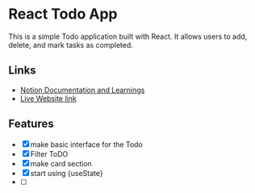 # React Todo App

This is a simple Todo application built with React. It allows users to add, delete, and mark tasks as completed.
## Links
- [Notion Documentation and Learnings](https://internal-collar-34e.notion.site/Basic-of-web-dev-react-todo-198bec9c024d80258af8e037b300f0ea)
- [Live Website link](https://react-todo-mauve-delta.vercel.app/)
## Features
- [x] make basic interface for the Todo 
- [x] Filter ToDO
- [x] make card section
- [x] start using {useState}
- [ ]  


